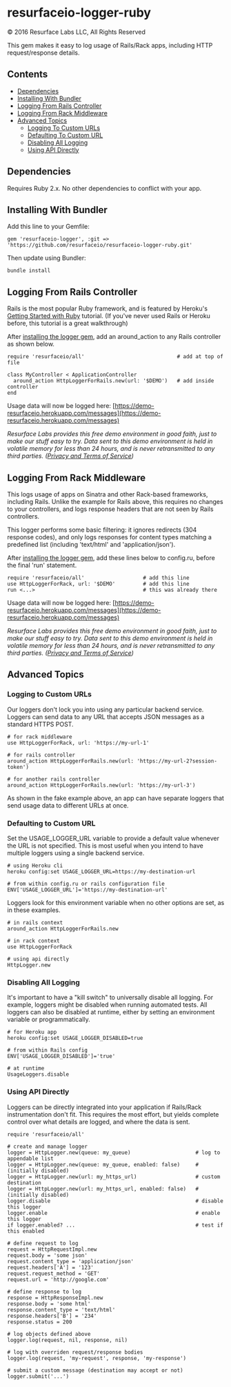 # resurfaceio-logger-ruby
&copy; 2016 Resurface Labs LLC, All Rights Reserved

This gem makes it easy to log usage of Rails/Rack apps, including HTTP request/response details.

Contents
--------

<ul>
<li><a href="#dependencies">Dependencies</a></li>
<li><a href="#installing_with_bundler">Installing With Bundler</a></li>
<li><a href="#logging_from_rails_controller">Logging From Rails Controller</a></li>
<li><a href="#logging_from_rack_middleware">Logging From Rack Middleware</a></li>
<li><a href="#advanced_topics">Advanced Topics</a><ul>
<li><a href="#logging_to_custom_urls">Logging To Custom URLs</a></li>
<li><a href="#defaulting_to_custom_url">Defaulting To Custom URL</a></li>
<li><a href="#disabling_all_logging">Disabling All Logging</a></li>
<li><a href="#using_api_directly">Using API Directly</a></li>
</ul></li>
</ul>

<a name="dependencies"/>

## Dependencies

Requires Ruby 2.x. No other dependencies to conflict with your app.

<a name="installing_with_bundler"/>

## Installing With Bundler

Add this line to your Gemfile:

    gem 'resurfaceio-logger', :git => 'https://github.com/resurfaceio/resurfaceio-logger-ruby.git'

Then update using Bundler:

    bundle install

<a name="logging_from_rails_controller"/>

## Logging From Rails Controller

Rails is the most popular Ruby framework, and is featured by Heroku's
[Getting Started with Ruby](https://devcenter.heroku.com/articles/getting-started-with-ruby) tutorial.
(If you've never used Rails or Heroku before, this tutorial is a great walkthrough)

After <a href="#installing_with_bundler">installing the logger gem</a>, add an around_action to any Rails controller as
shown below.

    require 'resurfaceio/all'                              # add at top of file

    class MyController < ApplicationController
      around_action HttpLoggerForRails.new(url: '$DEMO')   # add inside controller
    end

Usage data will now be logged here:
[https://demo-resurfaceio.herokuapp.com/messages](https://demo-resurfaceio.herokuapp.com/messages)

*Resurface Labs provides this free demo environment in good faith, just to make our stuff easy to try. Data sent to this demo
environment is held in volatile memory for less than 24 hours, and is never retransmitted to any third parties.
(<a href="">Privacy and Terms of Service</a>)*

<a name="logging_from_rack_middleware"/>

## Logging From Rack Middleware

This logs usage of apps on Sinatra and other Rack-based frameworks, including Rails. Unlike the example for Rails
above, this requires no changes to your controllers, and logs response headers that are not seen by Rails controllers.

This logger performs some basic filtering: it ignores redirects (304 response codes), and only logs responses for content
types matching a predefined list (including 'text/html' and 'application/json').

After <a href="#installing_with_bundler">installing the logger gem</a>, add these lines below to config.ru, before the final
'run' statement.

    require 'resurfaceio/all'                   # add this line
    use HttpLoggerForRack, url: '$DEMO'         # add this line
    run <...>                                   # this was already there

Usage data will now be logged here:
[https://demo-resurfaceio.herokuapp.com/messages](https://demo-resurfaceio.herokuapp.com/messages)

*Resurface Labs provides this free demo environment in good faith, just to make our stuff easy to try. Data sent to this demo
environment is held in volatile memory for less than 24 hours, and is never retransmitted to any third parties.
(<a href="">Privacy and Terms of Service</a>)*

<a name="advanced_topics"/>

## Advanced Topics

<a name="logging_to_custom_urls"/>

### Logging to Custom URLs

Our loggers don't lock you into using any particular backend service. Loggers can send data to any URL that accepts JSON
messages as a standard HTTPS POST.

    # for rack middleware
    use HttpLoggerForRack, url: 'https://my-url-1'

    # for rails controller
    around_action HttpLoggerForRails.new(url: 'https://my-url-2?session-token')

    # for another rails controller
    around_action HttpLoggerForRails.new(url: 'https://my-url-3')

As shown in the fake example above, an app can have separate loggers that send usage data to different URLs at once.

<a name="defaulting_to_custom_url"/>

### Defaulting to Custom URL

Set the USAGE_LOGGER_URL variable to provide a default value whenever the URL is not specified. This is most useful when you
intend to have multiple loggers using a single backend service.

    # using Heroku cli
    heroku config:set USAGE_LOGGER_URL=https://my-destination-url

    # from within config.ru or rails configuration file
    ENV['USAGE_LOGGER_URL']='https://my-destination-url'

Loggers look for this environment variable when no other options are set, as in these examples.

    # in rails context
    around_action HttpLoggerForRails.new

    # in rack context
    use HttpLoggerForRack

    # using api directly
    HttpLogger.new

<a name="disabling_all_logging"/>

### Disabling All Logging

It's important to have a "kill switch" to universally disable all logging. For example, loggers might be disabled when
running automated tests. All loggers can also be disabled at runtime, either by setting an environment variable or
programmatically.

    # for Heroku app
    heroku config:set USAGE_LOGGER_DISABLED=true

    # from within Rails config
    ENV['USAGE_LOGGER_DISABLED']='true'

    # at runtime
    UsageLoggers.disable

<a name="using_api_directly"/>

### Using API Directly

Loggers can be directly integrated into your application if Rails/Rack instrumentation don't fit. This requires the most effort,
but yields complete control over what details are logged, and where the data is sent.

    require 'resurfaceio/all'

    # create and manage logger
    logger = HttpLogger.new(queue: my_queue)                     # log to appendable list
    logger = HttpLogger.new(queue: my_queue, enabled: false)     # (initially disabled)
    logger = HttpLogger.new(url: my_https_url)                   # custom destination
    logger = HttpLogger.new(url: my_https_url, enabled: false)   # (initially disabled)
    logger.disable                                               # disable this logger
    logger.enable                                                # enable this logger
    if logger.enabled? ...                                       # test if this enabled

    # define request to log
    request = HttpRequestImpl.new
    request.body = 'some json'
    request.content_type = 'application/json'
    request.headers['A'] = '123'
    request.request_method = 'GET'
    request.url = 'http://google.com'

    # define response to log
    response = HttpResponseImpl.new
    response.body = 'some html'
    response.content_type = 'text/html'
    response.headers['B'] = '234'
    response.status = 200

    # log objects defined above
    logger.log(request, nil, response, nil)

    # log with overriden request/response bodies
    logger.log(request, 'my-request', response, 'my-response')

    # submit a custom message (destination may accept or not)
    logger.submit('...')
